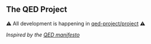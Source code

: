 ## The QED Project

⚠️ All development is happening in [qed-project/project](https://github.com/qed-project/project) ⚠️

_Inspired by the [QED manifesto](http://www.cs.ru.nl/~freek/qed/qed.html)_
